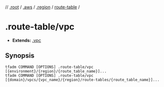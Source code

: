 // [.root] / [.aws] / [.region] / [route-table] /

# .route-table/vpc

- **Extends:** [.vpc](../.vpc.md)

## Synopsis

```
tfadm COMMAND [OPTIONS] .route-table/vpc [{environment}/{region}/{route_table_name}]...
tfadm COMMAND [OPTIONS] .route-table/vpc [{domain}/vpcs/{vpc_name}/{region}/route-tables/{route_table_name}]...
```

[.aws]: ../README.md
[.region]: ../.region.md
[.root]: ../../../../.tfadm/resources/README.md
[route-table]: ../route-table.md
